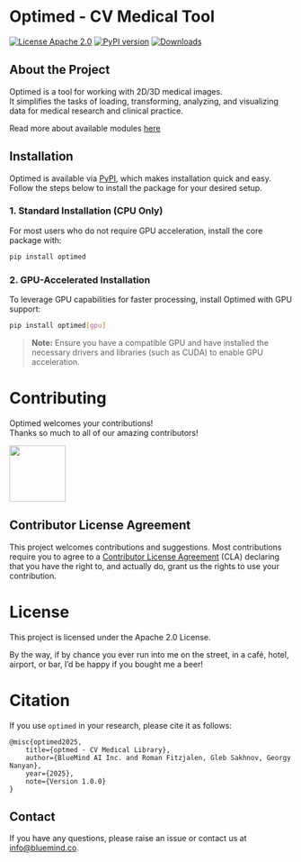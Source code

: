 # Optimed - CV Medical Tool
[![License Apache 2.0](https://badgen.net/badge/license/apache2.0/blue)](LICENSE)
[![PyPI version](https://badge.fury.io/py/optimed.svg)](https://pypi.org/project/optimed/)
[![Downloads](https://pepy.tech/badge/optimed)](https://pepy.tech/project/optimed)

## About the Project  
Optimed is a tool for working with 2D/3D medical images.  
It simplifies the tasks of loading, transforming, analyzing, and visualizing data for medical research and clinical practice.

Read more about available modules [here](documents/readme_modules.md)

## Installation

Optimed is available via [PyPI](https://pypi.org/project/optimed/), which makes installation quick and easy. Follow the steps below to install the package for your desired setup.

### 1. Standard Installation (CPU Only)

For most users who do not require GPU acceleration, install the core package with:

```bash
pip install optimed
```

### 2. GPU-Accelerated Installation

To leverage GPU capabilities for faster processing, install Optimed with GPU support:

```bash
pip install optimed[gpu]
```

> **Note:** Ensure you have a compatible GPU and have installed the necessary drivers and libraries (such as CUDA) to enable GPU acceleration.

# Contributing
Optimed welcomes your contributions!<br>
Thanks so much to all of our amazing contributors!

<a href="https://github.com/bluemindai/optimed/graphs/contributors">
  <img src="https://contrib.rocks/image?repo=bluemindai/optimed&r="  width="100px"/>
</a>

## Contributor License Agreement
This project welcomes contributions and suggestions. Most contributions require you to
agree to a [Contributor License Agreement](CONTRIBUTING.md) (CLA) declaring that you have the right to, and
actually do, grant us the rights to use your contribution. 

# License

This project is licensed under the Apache 2.0 License.

By the way, if by chance you ever run into me on the street, in a café, hotel, airport, or bar, I’d be happy if you bought me a beer!

# Citation
If you use ```optimed``` in your research, please cite it as follows:
```
@misc{optimed2025,
    title={optmed - CV Medical Library}, 
    author={BlueMind AI Inc. and Roman Fitzjalen, Gleb Sakhnov, Georgy Nanyan},
    year={2025},
    note={Version 1.0.0}
}
```
## Contact
If you have any questions, please raise an issue or contact us at [info@bluemind.co](info@bluemind.co).
